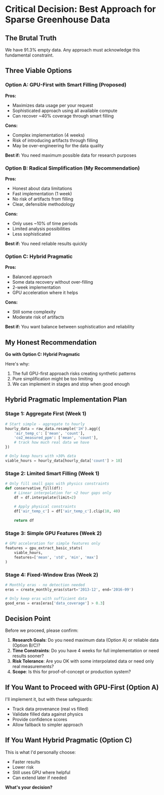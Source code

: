 # Critical Decision: Best Approach for Sparse Greenhouse Data

## The Brutal Truth

We have 91.3% empty data. Any approach must acknowledge this fundamental constraint.

## Three Viable Options

### Option A: GPU-First with Smart Filling (Proposed)
**Pros:**
- Maximizes data usage per your request
- Sophisticated approach using all available compute
- Can recover ~40% coverage through smart filling

**Cons:**
- Complex implementation (4 weeks)
- Risk of introducing artifacts through filling
- May be over-engineering for the data quality

**Best if:** You need maximum possible data for research purposes

### Option B: Radical Simplification (My Recommendation)
**Pros:**
- Honest about data limitations
- Fast implementation (1 week)
- No risk of artifacts from filling
- Clear, defensible methodology

**Cons:**
- Only uses ~10% of time periods
- Limited analysis possibilities
- Less sophisticated

**Best if:** You need reliable results quickly

### Option C: Hybrid Pragmatic
**Pros:**
- Balanced approach
- Some data recovery without over-filling
- 2-week implementation
- GPU acceleration where it helps

**Cons:**
- Still some complexity
- Moderate risk of artifacts

**Best if:** You want balance between sophistication and reliability

## My Honest Recommendation

**Go with Option C: Hybrid Pragmatic**

Here's why:
1. The full GPU-first approach risks creating synthetic patterns
2. Pure simplification might be too limiting
3. We can implement in stages and stop when good enough

## Hybrid Pragmatic Implementation Plan

### Stage 1: Aggregate First (Week 1)
```python
# Start simple - aggregate to hourly
hourly_data = raw_data.resample('1H').agg({
    'air_temp_c': ['mean', 'count'],
    'co2_measured_ppm': ['mean', 'count'],
    # track how much real data we have
})

# Only keep hours with >30% data
viable_hours = hourly_data[hourly_data['count'] > 18]
```

### Stage 2: Limited Smart Filling (Week 1)
```python
# Only fill small gaps with physics constraints
def conservative_fill(df):
    # Linear interpolation for <2 hour gaps only
    df = df.interpolate(limit=2)
    
    # Apply physical constraints
    df['air_temp_c'] = df['air_temp_c'].clip(10, 40)
    
    return df
```

### Stage 3: Simple GPU Features (Week 2)
```python
# GPU acceleration for simple features only
features = gpu_extract_basic_stats(
    viable_hours,
    features=['mean', 'std', 'min', 'max']
)
```

### Stage 4: Fixed-Window Eras (Week 2)
```python
# Monthly eras - no detection needed
eras = create_monthly_eras(start='2013-12', end='2016-09')

# Only keep eras with sufficient data
good_eras = eras[eras['data_coverage'] > 0.3]
```

## Decision Point

Before we proceed, please confirm:

1. **Research Goals**: Do you need maximum data (Option A) or reliable data (Option B/C)?
2. **Time Constraints**: Do you have 4 weeks for full implementation or need results sooner?
3. **Risk Tolerance**: Are you OK with some interpolated data or need only real measurements?
4. **Scope**: Is this for proof-of-concept or production system?

## If You Want to Proceed with GPU-First (Option A)

I'll implement it, but with these safeguards:
- Track data provenance (real vs filled)
- Validate filled data against physics
- Provide confidence scores
- Allow fallback to simpler approach

## If You Want Hybrid Pragmatic (Option C)

This is what I'd personally choose:
- Faster results
- Lower risk
- Still uses GPU where helpful
- Can extend later if needed

**What's your decision?**